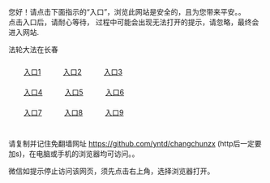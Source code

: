 您好！请点击下面指示的“入口”，浏览此网站是安全的，且为您带来平安。。 <br/>
点击入口后，请耐心等待， 过程中可能会出现无法打开的提示，请忽略，最终会进入网站. </br>

法轮大法在长春<br/>
<div style="padding:10px"><a style="margin:20px" target="_blank" href="http://dr1t0lvwcia6k.cloudfront.net/zytas?aozsq" id="ccLink1" rel="nofollow">入口1</a> <a target="_blank" style="margin:20px" href="http://d3vu4vddp2rsku.cloudfront.net/zytas?ravvdc" id="ccLink2" rel="nofollow">入口2</a> <a style="margin:20px" target="_blank" href="http://dg5o2gj0wtxjt.cloudfront.net/zytas?yoqkg" id="ccLink3" rel="nofollow">入口3</a></div>

<div style="padding:10px" ><a style="margin:20px" target="_blank" href="http://dr1t0lvwcia6k.cloudfront.net/zytas?aozsq" id="ccLink4" rel="nofollow">入口4</a> <a style="margin:20px" href="http://d3vu4vddp2rsku.cloudfront.net/zytas?ravvdc" target="_blank" id="ccLink5" rel="nofollow">入口5</a> <a style="margin:20px" href="http://dg5o2gj0wtxjt.cloudfront.net/zytas?yoqkg" target="_blank" id="ccLink6" rel="nofollow">入口6</a></div>

<div style="padding:10px"><a style="margin:20px" target="_blank" href="http://dr1t0lvwcia6k.cloudfront.net/zytas?aozsq" id="ccLink7" rel="nofollow">入口7</a> <a style="margin:20px" href="http://d3vu4vddp2rsku.cloudfront.net/zytas?ravvdc" target="_blank" id="ccLink8" rel="nofollow">入口8</a> <a style="margin:20px" target="_blank" href="http://dg5o2gj0wtxjt.cloudfront.net/zytas?yoqkg" id="ccLink9" rel="nofollow">入口9</a></div>

<br/>



请复制并记住免翻墙网址 https://github.com/yntd/changchunzx (http后一定要加s)，在电脑或手机的浏览器均可访问。。<br/>

微信如提示停止访问该网页，须先点击右上角，选择浏览器打开。
